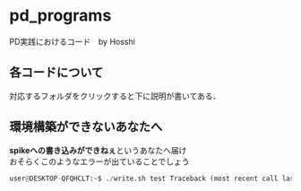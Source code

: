 # pd_programs
PD実践におけるコード　by Hosshi
## 各コードについて
対応するフォルダをクリックすると下に説明が書いてある．

## 環境構築ができないあなたへ
**spikeへの書き込みができねぇ**というあなたへ届け  
おそらくこのようなエラーが出ていることでしょう
```python
user@DESKTOP-QFQHCLT:~$ ./write.sh test Traceback (most recent call last): File "C:\Users\koenu\AppData\Local\Programs\Python\Python39\Lib\site-packages\cx_Freeze\initscripts\__startup__.py", line 138, in run File "C:\Users\koenu\AppData\Local\Programs\Python\Python39\Lib\site-packages\cx_Freeze\initscripts\console.py", line 16, in run File "SpikeDfuWriter.py", line 632, in <module> tsize = tprefix["size"] File "SpikeDfuWriter.py", line 600, in main def consume(fmt, data, names): File "SpikeDfuWriter.py", line 113, in init if not devices: File "SpikeDfuWriter.py", line 443, in get_dfu_devices File "C:\Users\koenu\AppData\Local\Programs\Python\Python39\lib\site-packages\usb\core.py", line 1309, in find usb.core.NoBackendError: No backend available
```